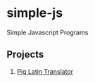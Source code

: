 # simple-js
Simple Javascript Programs

## Projects
1. [Pig Latin Translator](https://melonoia.github.io/simple-js/pigLatin)
